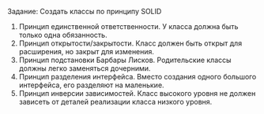 Задание: Создать классы по принципу SOLID

1) Принцип единственной ответственности. У класса должна быть только одна обязанность.
2) Принцип открытости/закрытости. Класс должен быть открыт для расширения, но закрыт для изменения.
3) Принцип подстановки Барбары Лисков. Родительские классы должны легко заменяться дочерними.
4) Принцип разделения интерфейса. Вместо создания одного большого интерфейса, его разделяют на маленькие.
5) Принцип инверсии зависимостей. Класс высокого уровня не должен зависеть от деталей реализации класса низкого уровня.
